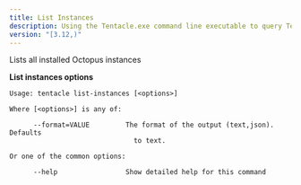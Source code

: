 ```yaml
---
title: List Instances
description: Using the Tentacle.exe command line executable to query Tentacle settings.
version: "[3.12,)"
---
```


Lists all installed Octopus instances

**List instances options**

```text
Usage: tentacle list-instances [<options>]

Where [<options>] is any of:

      --format=VALUE         The format of the output (text,json). Defaults
                               to text.

Or one of the common options:

      --help                 Show detailed help for this command
```

